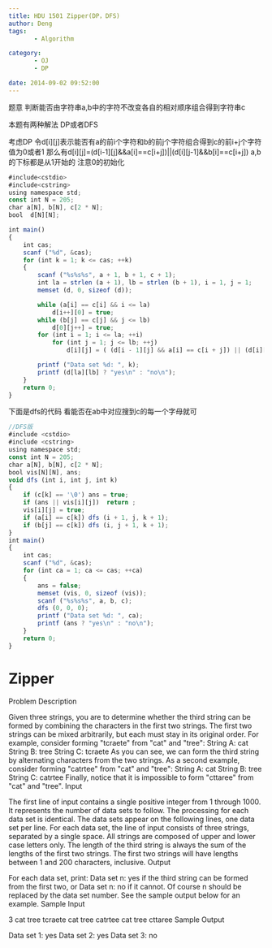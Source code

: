 ```yaml
---
title: HDU 1501 Zipper(DP，DFS)
author: Deng
tags: 
       - Algorithm

category: 
       - OJ
       - DP

date: 2014-09-02 09:52:00
---
```

题意 判断能否由字符串a,b中的字符不改变各自的相对顺序组合得到字符串c

本题有两种解法 DP或者DFS

考虑DP 令d[i][j]表示能否有a的前i个字符和b的前j个字符组合得到c的前i+j个字符 值为0或者1 那么有d[i][j]=(d[i-1][j]&&a[i]==c[i+j])||(d[i][j-1]&&b[i]==c[i+j]) a,b的下标都是从1开始的 注意0的初始化

```js 
#include<cstdio>
#include<cstring>
using namespace std;
const int N = 205;
char a[N], b[N], c[2 * N];
bool  d[N][N];

int main()
{
    int cas;
    scanf ("%d", &cas);
    for (int k = 1; k <= cas; ++k)
    {
        scanf ("%s%s%s", a + 1, b + 1, c + 1);
        int la = strlen (a + 1), lb = strlen (b + 1), i = 1, j = 1;
        memset (d, 0, sizeof (d));

        while (a[i] == c[i] && i <= la)
            d[i++][0] = true;
        while (b[j] == c[j] && j <= lb)
            d[0][j++] = true;
        for (int i = 1; i <= la; ++i)
            for (int j = 1; j <= lb; ++j)
                d[i][j] = ( (d[i - 1][j] && a[i] == c[i + j]) || (d[i][j - 1] && b[j] == c[i + j]));

        printf ("Data set %d: ", k);
        printf (d[la][lb] ? "yes\n" : "no\n");
    }
    return 0;
}
```

下面是dfs的代码 看能否在ab中对应搜到c的每一个字母就可

```js 
//DFS版
#include <cstdio>
#include <cstring>
using namespace std;
const int N = 205;
char a[N], b[N], c[2 * N];
bool vis[N][N], ans;
void dfs (int i, int j, int k)
{
    if (c[k] == '\0') ans = true;
    if (ans || vis[i][j])  return ;
    vis[i][j] = true;
    if (a[i] == c[k]) dfs (i + 1, j, k + 1);
    if (b[j] == c[k]) dfs (i, j + 1, k + 1);
}
int main()
{
    int cas;
    scanf ("%d", &cas);
    for (int ca = 1; ca <= cas; ++ca)
    {
        ans = false;
        memset (vis, 0, sizeof (vis));
        scanf ("%s%s%s", a, b, c);
        dfs (0, 0, 0);
        printf ("Data set %d: ", ca);
        printf (ans ? "yes\n" : "no\n");
    }
    return 0;
}
```

# Zipper

Problem Description

Given three strings, you are to determine whether the third string can be formed by combining the characters in the first two strings. The first two strings can be mixed arbitrarily, but each must stay in its original order.
For example, consider forming "tcraete" from "cat" and "tree":
String A: cat
String B: tree
String C: tcraete
As you can see, we can form the third string by alternating characters from the two strings. As a second example, consider forming "catrtee" from "cat" and "tree":
String A: cat
String B: tree
String C: catrtee
Finally, notice that it is impossible to form "cttaree" from "cat" and "tree".
Input

The first line of input contains a single positive integer from 1 through 1000. It represents the number of data sets to follow. The processing for each data set is identical. The data sets appear on the following lines, one data set per line.
For each data set, the line of input consists of three strings, separated by a single space. All strings are composed of upper and lower case letters only. The length of the third string is always the sum of the lengths of the first two strings. The first two strings will have lengths between 1 and 200 characters, inclusive.
Output

For each data set, print:
Data set n: yes
if the third string can be formed from the first two, or
Data set n: no
if it cannot. Of course n should be replaced by the data set number. See the sample output below for an example.
Sample Input

3 cat tree tcraete cat tree catrtee cat tree cttaree
Sample Output

Data set 1: yes Data set 2: yes Data set 3: no
